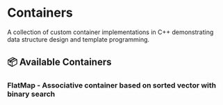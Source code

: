 # Containers

A collection of custom container implementations in C++ demonstrating data structure design and template programming.

## 📦 Available Containers

### FlatMap - **Associative container based on sorted vector with binary search**
